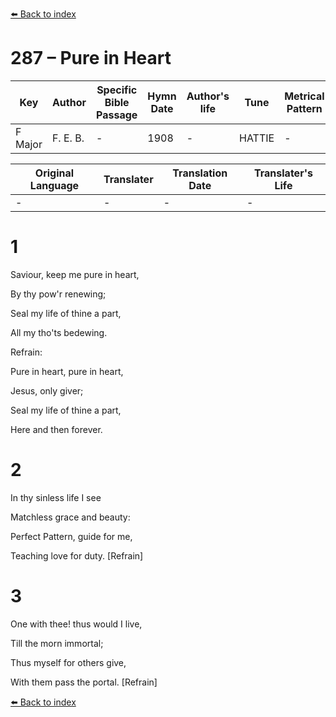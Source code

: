 [⬅️ Back to index](../README.md)

# 287 – Pure in Heart

Key | Author   | Specific Bible Passage     |Hymn Date |Author's life |Tune |Metrical Pattern   |Composer/Source
-- | --------- | ---------------------------|----------|--------------|-----|-------------------|-------------  
F Major |F. E. B. |- |1908 |- |HATTIE |- |F. E. Belden

Original Language | Translater | Translation Date   | Translater's Life  
----------------- | --------- | --------------------|-------------     
\- |- |- |-




# 1

Saviour, keep me pure in heart,

By thy pow'r renewing;

Seal my life of thine a part,

All my tho'ts bedewing.



Refrain:

Pure in heart, pure in heart,

Jesus, only giver;

Seal my life of thine a part,

Here and then forever.



# 2

In thy sinless life I see

Matchless grace and beauty:

Perfect Pattern, guide for me,

Teaching love for duty.  [Refrain]



# 3

One with thee!  thus would I live,

Till the morn immortal;

Thus myself for others give,

With them pass the portal.  [Refrain]





[⬅️ Back to index](../README.md)
